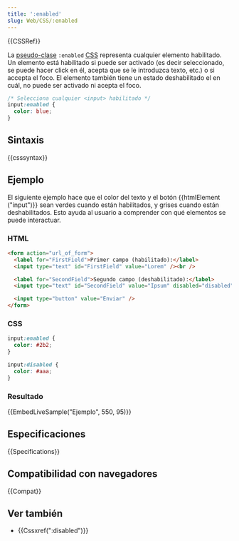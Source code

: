```yaml
---
title: ':enabled'
slug: Web/CSS/:enabled
---
```


{{CSSRef}}

La [pseudo-clase](/es/docs/Web/CSS/Pseudo-classes) `:enabled` [CSS](/es/docs/Web/CSS) representa cualquier elemento habilitado. Un elemento está habilitado si puede ser activado (es decir seleccionado, se puede hacer click en él, acepta que se le introduzca texto, etc.) o si accepta el foco. El elemento también tiene un estado deshabilitado el en cuál, no puede ser activado ni acepta el foco.

```css
/* Selecciona cualquier <input> habilitado */
input:enabled {
  color: blue;
}
```

## Sintaxis

{{csssyntax}}

## Ejemplo

El siguiente ejemplo hace que el color del texto y el botón {{htmlElement ("input")}} sean verdes cuando están habilitados, y grises cuando están deshabilitados. Esto ayuda al usuario a comprender con qué elementos se puede interactuar.

### HTML

```html
<form action="url_of_form">
  <label for="FirstField">Primer campo (habilitado):</label>
  <input type="text" id="FirstField" value="Lorem" /><br />

  <label for="SecondField">Segundo campo (deshabilitado):</label>
  <input type="text" id="SecondField" value="Ipsum" disabled="disabled" /><br />

  <input type="button" value="Enviar" />
</form>
```

### CSS

```css
input:enabled {
  color: #2b2;
}

input:disabled {
  color: #aaa;
}
```

### Resultado

{{EmbedLiveSample("Ejemplo", 550, 95)}}

## Especificaciones

{{Specifications}}

## Compatibilidad con navegadores

{{Compat}}

## Ver también

- {{Cssxref(":disabled")}}
